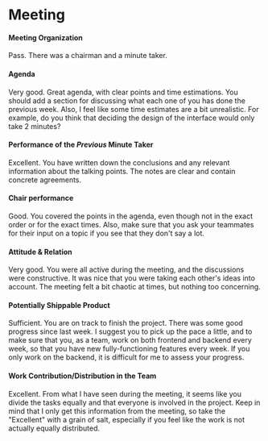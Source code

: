 # Meeting
#### Meeting Organization
Pass.
There was a chairman and a minute taker.

#### Agenda 
Very good.
Great agenda, with clear points and time estimations. You should add a section for discussing what each one of you has done the previous week. Also, I feel like some time estimates are a bit unrealistic. For example, do you think that deciding the design of the interface would only take 2 minutes?

#### Performance of the *Previous* Minute Taker
Excellent.
You have written down the conclusions and any relevant information about the talking points. The notes are clear and contain concrete agreements.

#### Chair performance
Good.
You covered the points in the agenda, even though not in the exact order or for the exact times. Also, make sure that you ask your teammates for their input on a topic if you see that they don't say a lot.

#### Attitude & Relation
Very good.
You were all active during the meeting, and the discussions were constructive. It was nice that you were taking each other's ideas into account. The meeting felt a bit chaotic at times, but nothing too concerning.

#### Potentially Shippable Product
Sufficient.
You are on track to finish the project. There was some good progress since last week. I suggest you to pick up the pace a little, and to make sure that you, as a team, work on both frontend and backend every week, so that you have new fully-functioning features every week. If you only work on the backend, it is difficult for me to assess your progress.

#### Work Contribution/Distribution in the Team
Excellent.
From what I have seen during the meeting, it seems like you divide the tasks equally and that everyone is involved in the project. Keep in mind that I only get this information from the meeting, so take the "Excellent" with a grain of salt, especially if you feel like the work is not actually equally distributed. 

